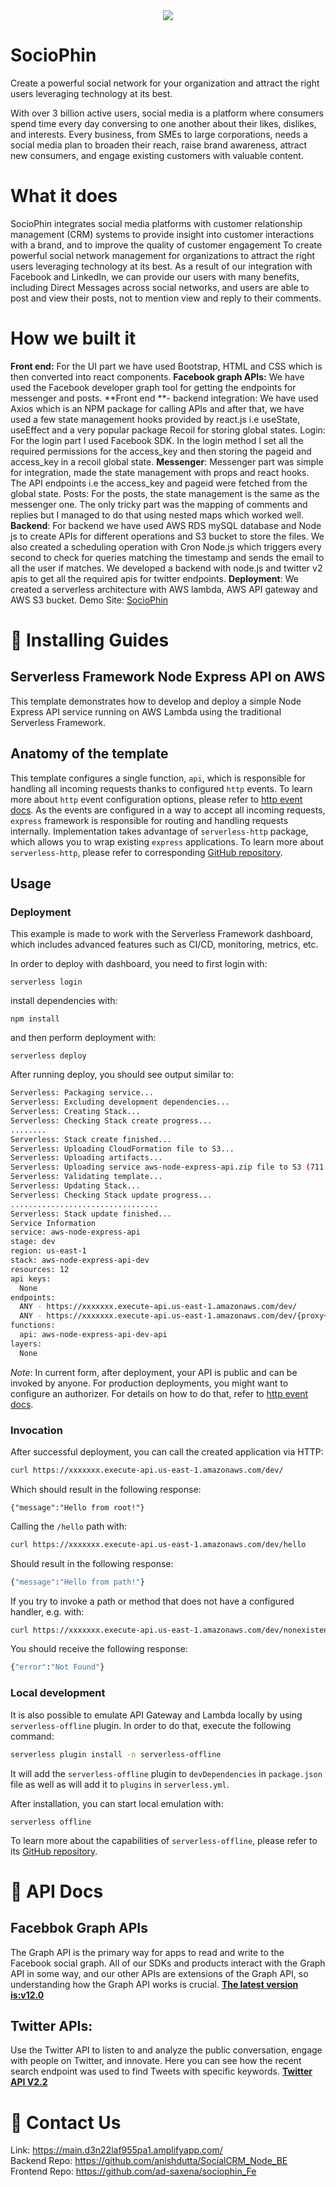 <center><img src="https://files.readme.io/7d79f02-Untitled_design_8.png" ></center>

# SocioPhin

Create a powerful social network for your organization and attract the right users leveraging technology at its best.

With over 3 billion active users, social media is a platform where consumers spend time every day conversing to one another about their likes, dislikes, and interests. Every business, from SMEs to large corporations, needs a social media plan to broaden their reach, raise brand awareness, attract new consumers, and engage existing customers with valuable content.

# What it does

SocioPhin integrates social media platforms with customer relationship management (CRM) systems to provide insight into customer interactions with a brand, and to improve the quality of customer engagement To create powerful social network management for organizations to attract the right users leveraging technology at its best. As a result of our integration with Facebook and LinkedIn, we can provide our users with many benefits, including Direct Messages across social networks, and users are able to post and view their posts, not to mention view and reply to their comments.


# How we built it

**Front end:** For the UI part we have used Bootstrap, HTML and CSS which is then converted into react components. **Facebook graph APIs:** We have used the Facebook developer graph tool for getting the endpoints for messenger and posts.
**Front end **- backend integration: We have used Axios which is an NPM package for calling APIs and after that, we have used a few state management hooks provided by react.js i.e useState, useEffect and a very popular package Recoil for storing global states. Login: For the login part I used Facebook SDK. In the login method I set all the required permissions for the access_key and then storing the pageid and access_key in a recoil global state. **Messenger**: Messenger part was simple for integration, made the state management with props and react hooks. The API endpoints i.e the access_key and pageid were fetched from the global state. Posts: For the posts, the state management is the same as the messenger one. The only tricky part was the mapping of comments and replies but I managed to do that using nested maps which worked well.
**Backend**: For backend we have used AWS RDS mySQL database and Node js to create APIs for different operations and S3 bucket to store the files. We also created a scheduling operation with Cron Node.js which triggers every second to check for queries matching the timestamp and sends the email to all the user if matches. We developed a backend with node.js and twitter v2 apis to get all the required apis for twitter endpoints. 
**Deployment**: We created a serverless architecture with AWS lambda, AWS API gateway and AWS S3 bucket. Demo Site: [SocioPhin](https://main.d3n22laf955pa1.amplifyapp.com/)


# 📝 Installing Guides

## Serverless Framework Node Express API on AWS

This template demonstrates how to develop and deploy a simple Node Express API service running on AWS Lambda using the traditional Serverless Framework.

## Anatomy of the template

This template configures a single function, `api`, which is responsible for handling all incoming requests thanks to configured `http` events. To learn more about `http` event configuration options, please refer to [http event docs](https://www.serverless.com/framework/docs/providers/aws/events/apigateway/). As the events are configured in a way to accept all incoming requests, `express` framework is responsible for routing and handling requests internally. Implementation takes advantage of `serverless-http` package, which allows you to wrap existing `express` applications. To learn more about `serverless-http`, please refer to corresponding [GitHub repository](https://github.com/dougmoscrop/serverless-http).

## Usage

### Deployment

This example is made to work with the Serverless Framework dashboard, which includes advanced features such as CI/CD, monitoring, metrics, etc.

In order to deploy with dashboard, you need to first login with:

```
serverless login
```

install dependencies with:

```
npm install
```

and then perform deployment with:

```
serverless deploy
```

After running deploy, you should see output similar to:

```bash
Serverless: Packaging service...
Serverless: Excluding development dependencies...
Serverless: Creating Stack...
Serverless: Checking Stack create progress...
........
Serverless: Stack create finished...
Serverless: Uploading CloudFormation file to S3...
Serverless: Uploading artifacts...
Serverless: Uploading service aws-node-express-api.zip file to S3 (711.23 KB)...
Serverless: Validating template...
Serverless: Updating Stack...
Serverless: Checking Stack update progress...
.................................
Serverless: Stack update finished...
Service Information
service: aws-node-express-api
stage: dev
region: us-east-1
stack: aws-node-express-api-dev
resources: 12
api keys:
  None
endpoints:
  ANY - https://xxxxxxx.execute-api.us-east-1.amazonaws.com/dev/
  ANY - https://xxxxxxx.execute-api.us-east-1.amazonaws.com/dev/{proxy+}
functions:
  api: aws-node-express-api-dev-api
layers:
  None
```

_Note_: In current form, after deployment, your API is public and can be invoked by anyone. For production deployments, you might want to configure an authorizer. For details on how to do that, refer to [http event docs](https://www.serverless.com/framework/docs/providers/aws/events/apigateway/).

### Invocation

After successful deployment, you can call the created application via HTTP:

```bash
curl https://xxxxxxx.execute-api.us-east-1.amazonaws.com/dev/
```

Which should result in the following response:

```
{"message":"Hello from root!"}
```

Calling the `/hello` path with:

```bash
curl https://xxxxxxx.execute-api.us-east-1.amazonaws.com/dev/hello
```

Should result in the following response:

```bash
{"message":"Hello from path!"}
```

If you try to invoke a path or method that does not have a configured handler, e.g. with:

```bash
curl https://xxxxxxx.execute-api.us-east-1.amazonaws.com/dev/nonexistent
```

You should receive the following response:

```bash
{"error":"Not Found"}
```

### Local development

It is also possible to emulate API Gateway and Lambda locally by using `serverless-offline` plugin. In order to do that, execute the following command:

```bash
serverless plugin install -n serverless-offline
```

It will add the `serverless-offline` plugin to `devDependencies` in `package.json` file as well as will add it to `plugins` in `serverless.yml`.

After installation, you can start local emulation with:

```
serverless offline
```

To learn more about the capabilities of `serverless-offline`, please refer to its [GitHub repository](https://github.com/dherault/serverless-offline).
# 🚦 API Docs

## Facebbok Graph APIs
The Graph API is the primary way for apps to read and write to the Facebook social graph. All of our SDKs and products interact with the Graph API in some way, and our other APIs are extensions of the Graph API, so understanding how the Graph API works is crucial. 
**[The latest version is:v12.0](https://developers.facebook.com/docs/graph-api/)**
## Twitter APIs:
Use the Twitter API to listen to and analyze the public conversation, engage with people on Twitter, and innovate. Here you can see how the recent search endpoint was used to find Tweets with specific keywords.
**[Twitter API V2.2
](https://developer.twitter.com/en/docs)**


# 💬 Contact Us
Link: https://main.d3n22laf955pa1.amplifyapp.com/ <br>
Backend Repo: https://github.com/anishdutta/SocialCRM_Node_BE <br>
Frontend Repo: https://github.com/ad-saxena/sociophin_Fe <br>
